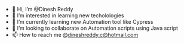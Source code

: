- 👋 Hi, I’m @Dinesh Reddy
- 👀 I’m interested in learning new techolologies
- 🌱 I’m currently learning new Automation tool like Cypress
- 💞️ I’m looking to collaborate on Automation scripts using Java script
- 📫 How to reach me @dineshreddy.c@hotmail.com

<!---
cdineshreddy/cdineshreddy is a ✨ special ✨ repository because its `README.md` (this file) appears on your GitHub profile.
You can click the Preview link to take a look at your changes.
--->
